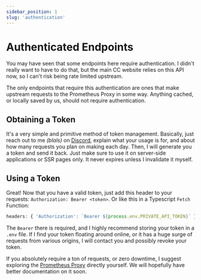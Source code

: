 ```yaml
---
sidebar_position: 1
slug: 'authentication'
---
```


# Authenticated Endpoints

You may have seen that some endpoints here require authentication. I didn't really want to have to do that, but the main CC website relies on this API now, so I can't risk being rate limited upstream.

The only endpoints that require this authentication are ones that make upstream requests to the Prometheus Proxy in some way. Anything cached, or locally saved by us, should not require authentication.


## Obtaining a Token

It's a very simple and primitive method of token management. Basically, just reach out to me *(blals)* on [Discord](https://clarioncorp.net/discord), explain what your usage is for, and about how many requests you plan on making each day. Then, I will generate you a token and send it back. Just make sure to use it on server-side applications or SSR pages only. It never expires unless I invalidate it myself.

## Using a Token

Great! Now that you have a valid token, just add this header to your requests: `Authorization: Bearer <token>`. Or like this in a Typescript `Fetch` Function:
```ts
headers: { 'Authorization': `Bearer ${process.env.PRIVATE_API_TOKEN}` }
```

The `Bearer` there is required, and I highly recommend storing your token in a `.env` file. If I find your token floating around online, or it has a huge surge of requests from various origins, I will contact you and possibly revoke your token.

If you absolutely require a ton of requests, or zero downtime, I suggest exploring the [Prometheus Proxy](/docs/category/prometheus-proxy) directly yourself. We will hopefully have better documentation on it soon.